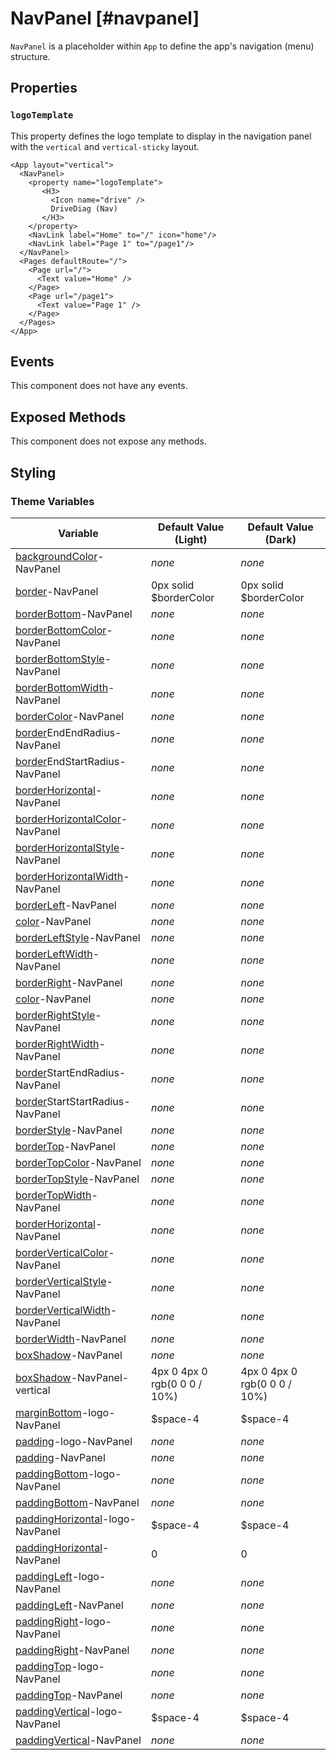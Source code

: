 # NavPanel [#navpanel]

`NavPanel` is a placeholder within `App` to define the app's navigation (menu) structure.

## Properties

### `logoTemplate`

This property defines the logo template to display in the navigation panel with the `vertical` and `vertical-sticky` layout.

```xmlui-pg copy {3-8} display name="Example: logoTemplate" height={250}
<App layout="vertical">
  <NavPanel>
    <property name="logoTemplate">
       <H3>
         <Icon name="drive" />
         DriveDiag (Nav)
       </H3>
    </property>
    <NavLink label="Home" to="/" icon="home"/>
    <NavLink label="Page 1" to="/page1"/>
  </NavPanel>
  <Pages defaultRoute="/">
    <Page url="/">
      <Text value="Home" />
    </Page>
    <Page url="/page1">
      <Text value="Page 1" />
    </Page>
  </Pages>
</App>
```

## Events

This component does not have any events.

## Exposed Methods

This component does not expose any methods.

## Styling

### Theme Variables

| Variable | Default Value (Light) | Default Value (Dark) |
| --- | --- | --- |
| [backgroundColor](../styles-and-themes/common-units/#color)-NavPanel | *none* | *none* |
| [border](../styles-and-themes/common-units/#border)-NavPanel | 0px solid $borderColor | 0px solid $borderColor |
| [borderBottom](../styles-and-themes/common-units/#border)-NavPanel | *none* | *none* |
| [borderBottomColor](../styles-and-themes/common-units/#color)-NavPanel | *none* | *none* |
| [borderBottomStyle](../styles-and-themes/common-units/#border-style)-NavPanel | *none* | *none* |
| [borderBottomWidth](../styles-and-themes/common-units/#size)-NavPanel | *none* | *none* |
| [borderColor](../styles-and-themes/common-units/#color)-NavPanel | *none* | *none* |
| [border](../styles-and-themes/common-units/#border)EndEndRadius-NavPanel | *none* | *none* |
| [border](../styles-and-themes/common-units/#border)EndStartRadius-NavPanel | *none* | *none* |
| [borderHorizontal](../styles-and-themes/common-units/#border)-NavPanel | *none* | *none* |
| [borderHorizontalColor](../styles-and-themes/common-units/#color)-NavPanel | *none* | *none* |
| [borderHorizontalStyle](../styles-and-themes/common-units/#border-style)-NavPanel | *none* | *none* |
| [borderHorizontalWidth](../styles-and-themes/common-units/#size)-NavPanel | *none* | *none* |
| [borderLeft](../styles-and-themes/common-units/#border)-NavPanel | *none* | *none* |
| [color](../styles-and-themes/common-units/#color)-NavPanel | *none* | *none* |
| [borderLeftStyle](../styles-and-themes/common-units/#border-style)-NavPanel | *none* | *none* |
| [borderLeftWidth](../styles-and-themes/common-units/#size)-NavPanel | *none* | *none* |
| [borderRight](../styles-and-themes/common-units/#border)-NavPanel | *none* | *none* |
| [color](../styles-and-themes/common-units/#color)-NavPanel | *none* | *none* |
| [borderRightStyle](../styles-and-themes/common-units/#border-style)-NavPanel | *none* | *none* |
| [borderRightWidth](../styles-and-themes/common-units/#size)-NavPanel | *none* | *none* |
| [border](../styles-and-themes/common-units/#border)StartEndRadius-NavPanel | *none* | *none* |
| [border](../styles-and-themes/common-units/#border)StartStartRadius-NavPanel | *none* | *none* |
| [borderStyle](../styles-and-themes/common-units/#border-style)-NavPanel | *none* | *none* |
| [borderTop](../styles-and-themes/common-units/#border)-NavPanel | *none* | *none* |
| [borderTopColor](../styles-and-themes/common-units/#color)-NavPanel | *none* | *none* |
| [borderTopStyle](../styles-and-themes/common-units/#border-style)-NavPanel | *none* | *none* |
| [borderTopWidth](../styles-and-themes/common-units/#size)-NavPanel | *none* | *none* |
| [borderHorizontal](../styles-and-themes/common-units/#border)-NavPanel | *none* | *none* |
| [borderVerticalColor](../styles-and-themes/common-units/#color)-NavPanel | *none* | *none* |
| [borderVerticalStyle](../styles-and-themes/common-units/#border-style)-NavPanel | *none* | *none* |
| [borderVerticalWidth](../styles-and-themes/common-units/#size)-NavPanel | *none* | *none* |
| [borderWidth](../styles-and-themes/common-units/#size)-NavPanel | *none* | *none* |
| [boxShadow](../styles-and-themes/common-units/#boxShadow)-NavPanel | *none* | *none* |
| [boxShadow](../styles-and-themes/common-units/#boxShadow)-NavPanel-vertical | 4px 0 4px 0 rgb(0 0 0 / 10%) | 4px 0 4px 0 rgb(0 0 0 / 10%) |
| [marginBottom](../styles-and-themes/common-units/#size)-logo-NavPanel | $space-4 | $space-4 |
| [padding](../styles-and-themes/common-units/#size)-logo-NavPanel | *none* | *none* |
| [padding](../styles-and-themes/common-units/#size)-NavPanel | *none* | *none* |
| [paddingBottom](../styles-and-themes/common-units/#size)-logo-NavPanel | *none* | *none* |
| [paddingBottom](../styles-and-themes/common-units/#size)-NavPanel | *none* | *none* |
| [paddingHorizontal](../styles-and-themes/common-units/#size)-logo-NavPanel | $space-4 | $space-4 |
| [paddingHorizontal](../styles-and-themes/common-units/#size)-NavPanel | 0 | 0 |
| [paddingLeft](../styles-and-themes/common-units/#size)-logo-NavPanel | *none* | *none* |
| [paddingLeft](../styles-and-themes/common-units/#size)-NavPanel | *none* | *none* |
| [paddingRight](../styles-and-themes/common-units/#size)-logo-NavPanel | *none* | *none* |
| [paddingRight](../styles-and-themes/common-units/#size)-NavPanel | *none* | *none* |
| [paddingTop](../styles-and-themes/common-units/#size)-logo-NavPanel | *none* | *none* |
| [paddingTop](../styles-and-themes/common-units/#size)-NavPanel | *none* | *none* |
| [paddingVertical](../styles-and-themes/common-units/#size)-logo-NavPanel | $space-4 | $space-4 |
| [paddingVertical](../styles-and-themes/common-units/#size)-NavPanel | *none* | *none* |
